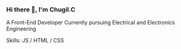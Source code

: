 ### Hi there 👋, I'm Chugil.C
A Front-End Developer Currently pursuing  Electrical and Electronics Engineering

Skills:  JS / HTML / CSS 
